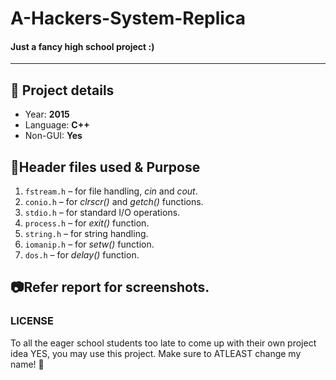 # A-Hackers-System-Replica
#### Just a fancy high school project :)
____
## :information_desk_person: Project details
- Year: **2015**
- Language: **C++**
- Non-GUI: **Yes**

## :information_desk_person:Header files used & Purpose
1. `fstream.h` – for file handling, _cin_ and _cout_.
2. `conio.h` – for _clrscr()_ and _getch()_ functions.
3. `stdio.h` – for standard I/O operations.
4. `process.h` – for _exit()_ function.
5. `string.h` – for string handling.
6. `iomanip.h` – for _setw()_ function.
7. `dos.h` – for _delay()_ function.

## :camera:Refer report for screenshots. 

### LICENSE
To all the eager school students too late to come up with their own project idea
YES, you may use this project. Make sure to ATLEAST change my name! :see_no_evil:
